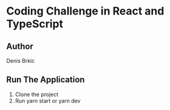# Coding Challenge in React and TypeScript

## Author
Denis Brkic

## Run The Application
1. Clone the project
2. Run yarn start or yarn dev